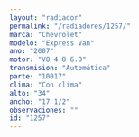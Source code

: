 ```yaml
---
layout: "radiador"
permalink: "/radiadores/1257/"
marca: "Chevrolet"
modelo: "Express Van"
ano: "2007"
motor: "V8 4.8 6.0"
transmision: "Automática"
parte: "10017"
clima: "Con clima"
alto: "34"
ancho: "17 1/2"
observaciones: ""
id: "1257"
---
```


